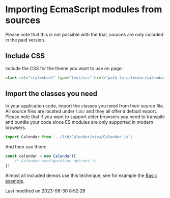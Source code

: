 # Importing EcmaScript modules from sources

Please note that this is not possible with the trial, sources are only included in the paid version.

## Include CSS

Include the CSS for the theme you want to use on page:

```html
<link rel="stylesheet" type="text/css" href="path-to-calendar/calendar.[theme].css" data-bryntum-theme>
```

## Import the classes you need

In your application code, import the classes you need from their source file. All source files are located under `lib/`
and they all offer a default export. Please note that if you want to support older browsers you need to transpile and
bundle your code since ES modules are only supported in modern browsers.

```javascript
import Calendar from '../lib/Calendar/view/Calendar.js';
```

And then use them:

```javascript
const calendar = new Calendar({
    /* Calendar configuration options */
})
```

Almost all included demos use this technique, see for example the <a href="../examples/basic/" target="_blank">Basic example</a>.



<p class="last-modified">Last modified on 2023-08-30 8:52:26</p>